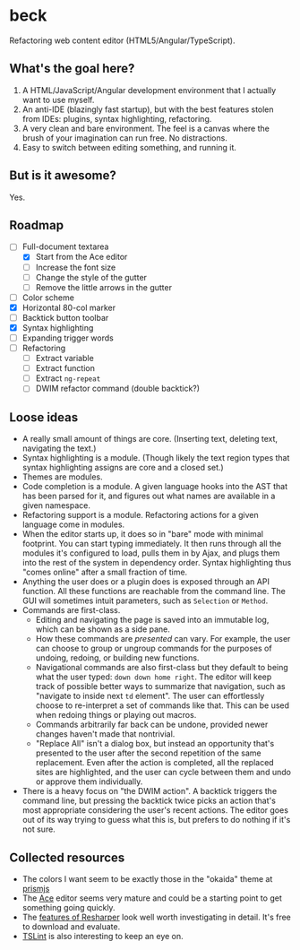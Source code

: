 # beck

Refactoring web content editor (HTML5/Angular/TypeScript).

## What's the goal here?

1. A HTML/JavaScript/Angular development environment that I actually want to
   use myself.
2. An anti-IDE (blazingly fast startup), but with the best features stolen
   from IDEs: plugins, syntax highlighting, refactoring.
3. A very clean and bare environment. The feel is a canvas where the brush
   of your imagination can run free. No distractions.
4. Easy to switch between editing something, and running it.

## But is it awesome?

Yes.

## Roadmap

- [ ] Full-document textarea
    - [x] Start from the Ace editor
    - [ ] Increase the font size
    - [ ] Change the style of the gutter
    - [ ] Remove the little arrows in the gutter
- [ ] Color scheme
- [x] Horizontal 80-col marker
- [ ] Backtick button toolbar
- [x] Syntax highlighting
- [ ] Expanding trigger words
- [ ] Refactoring
    - [ ] Extract variable
    - [ ] Extract function
    - [ ] Extract `ng-repeat`
    - [ ] DWIM refactor command (double backtick?)

## Loose ideas

* A really small amount of things are core. (Inserting text, deleting text,
  navigating the text.)
* Syntax highlighting is a module. (Though likely the text region types that
  syntax highlighting assigns are core and a closed set.)
* Themes are modules.
* Code completion is a module. A given language hooks into the AST that has
  been parsed for it, and figures out what names are available in a given
  namespace.
* Refactoring support is a module. Refactoring actions for a given language
  come in modules.
* When the editor starts up, it does so in "bare" mode with minimal footprint.
  You can start typing immediately. It then runs through all the modules it's
  configured to load, pulls them in by Ajax, and plugs them into the rest of
  the system in dependency order. Syntax highlighting thus "comes online"
  after a small fraction of time.
* Anything the user does or a plugin does is exposed through an API function.
  All these functions are reachable from the command line. The GUI will
  sometimes intuit parameters, such as `Selection` or `Method`.
* Commands are first-class.
    * Editing and navigating the page is saved into an immutable log, which
      can be shown as a side pane.
    * How these commands are *presented* can vary. For example, the user
      can choose to group or ungroup commands for the purposes of undoing,
      redoing, or building new functions.
    * Navigational commands are also first-class but they default to being
      what the user typed: `down down home right`. The editor will keep
      track of possible better ways to summarize that navigation, such as
      "navigate to inside next `td` element". The user can effortlessly
      choose to re-interpret a set of commands like that. This can be used
      when redoing things or playing out macros.
    * Commands arbitrarily far back can be undone, provided newer changes
      haven't made that nontrivial.
    * "Replace All" isn't a dialog box, but instead an opportunity
      that's presented to the user after the second repetition of the same
      replacement. Even after the action is completed, all the replaced
      sites are highlighted, and the user can cycle between them and undo
      or approve them individually.
* There is a heavy focus on "the DWIM action". A backtick triggers the
  command line, but pressing the backtick twice picks an action that's
  most appropriate considering the user's recent actions. The editor goes
  out of its way trying to guess what this is, but prefers to do nothing
  if it's not sure.

## Collected resources

* The colors I want seem to be exactly those in the "okaida" theme at
  [prismjs](http://prismjs.com/)
* The [Ace](http://ace.c9.io/) editor seems very mature and could be
  a starting point to get something going quickly.
* The [features of Resharper](http://www.jetbrains.com/resharper/features/)
  look well worth investigating in detail. It's free to download and
  evaluate.
* [TSLint](https://github.com/palantir/tslint) is also interesting to
  keep an eye on.
